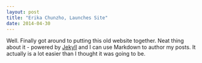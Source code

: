 ```yaml
---
layout: post
title: "Erika Chunzho, Launches Site"
date: 2014-04-30
---
```


Well. Finally got around to putting this old website together.
Neat thing about it - powered by [Jekyll](http://jekyllrb.com) and I can use Markdown to author my posts. 
It actually is a lot easier than I thought it was going to be.

